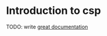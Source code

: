 # Introduction to csp

TODO: write [great documentation](http://jacobian.org/writing/great-documentation/what-to-write/)
